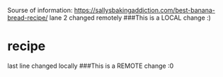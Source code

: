 Sourse of information: https://sallysbakingaddiction.com/best-banana-bread-recipe/
lane 2 changed remotely ###This is a LOCAL change :)
# recipe
last line changed locally ###This is a REMOTE change :0